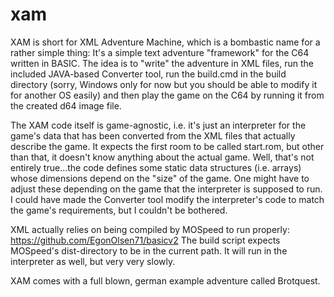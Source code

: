 # xam

XAM is short for XML Adventure Machine, which is a bombastic name for a rather simple thing: It's a simple text adventure "framework" for the C64 written in BASIC. The idea is to "write" the adventure in XML files, run the included JAVA-based Converter tool, run the build.cmd in the build directory (sorry, Windows only for now but you should be able to modify it for another OS easily) and then play the game on the C64 by running it from the created d64 image file.

The XAM code itself is game-agnostic, i.e. it's just an interpreter for the game's data that has been converted from the XML files that actually describe the game. It expects the first room to be called start.rom, but other than that, it doesn't know anything about the actual game. Well, that's not entirely true...the code defines some static data structures (i.e. arrays) whose dimensions depend on the "size" of the game. One might have to adjust these depending on the game that the interpreter is supposed to run. I could have made the Converter tool modify the interpreter's code to match the game's requirements, but I couldn't be bothered.

XML actually relies on being compiled by MOSpeed to run properly: https://github.com/EgonOlsen71/basicv2
The build script expects MOSpeed's dist-directory to be in the current path.
It will run in the interpreter as well, but very very slowly.

XAM comes with a full blown, german example adventure called Brotquest. 